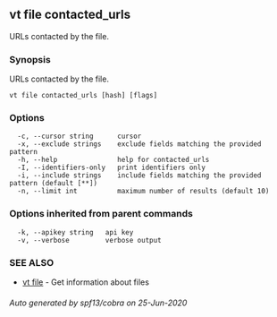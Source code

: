 ## vt file contacted_urls

URLs contacted by the file.

### Synopsis

URLs contacted by the file.

```
vt file contacted_urls [hash] [flags]
```

### Options

```
  -c, --cursor string      cursor
  -x, --exclude strings    exclude fields matching the provided pattern
  -h, --help               help for contacted_urls
  -I, --identifiers-only   print identifiers only
  -i, --include strings    include fields matching the provided pattern (default [**])
  -n, --limit int          maximum number of results (default 10)
```

### Options inherited from parent commands

```
  -k, --apikey string   api key
  -v, --verbose         verbose output
```

### SEE ALSO

* [vt file](vt_file.md)	 - Get information about files

###### Auto generated by spf13/cobra on 25-Jun-2020
